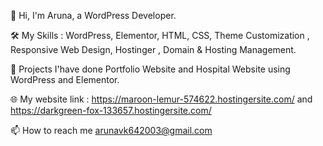 👋 Hi, I'm Aruna, a WordPress Developer.

🛠️ My Skills : WordPress, Elementor, HTML, CSS, Theme Customization , Responsive Web Design, Hostinger , Domain & Hosting Management.

📂 Projects I'have done Portfolio Website and Hospital Website using  WordPress and Elementor.

🌐 My website link : https://maroon-lemur-574622.hostingersite.com/ and
https://darkgreen-fox-133657.hostingersite.com/

📫 How to reach me arunavk642003@gmail.com
